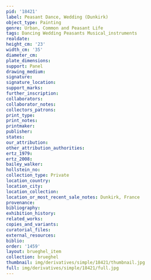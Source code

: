 ```yaml
---
pid: '18421'
label: Peasant Dance, Wedding (Dunkirk)
object_type: Painting
genre: Urban, Common and Peasant Life
tags: Dancing Wedding Peasants Musical_instruments
realdate: 
height_cm: '23'
width_cm: '35'
diameter_cm: 
plate_dimensions: 
support: Panel
drawing_medium: 
signature: 
signature_location: 
support_marks: 
further_inscription: 
collaborators: 
collaborator_notes: 
collectors_patrons: 
print_type: 
print_notes: 
printmaker: 
publisher: 
states: 
our_attribution: 
other_attribution_authorities: 
ertz_1979: 
ertz_2008: 
bailey_walker: 
hollstein_no: 
collection_type: Private
location_country: 
location_city: 
location_collection: 
location_or_most_recent_sale_notes: Dunkirk, France
provenance: 
bibliography: 
exhibition_history: 
related_works: 
copies_and_variants: 
curatorial_files: 
external_resources: 
biblio: 
order: '1459'
layout: brueghel_item
collection: brueghel
thumbnail: img/derivatives/simple/18421/thumbnail.jpg
full: img/derivatives/simple/18421/full.jpg
---
```

